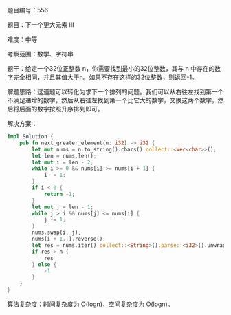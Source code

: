 题目编号：556

题目：下一个更大元素 III

难度：中等

考察范围：数学、字符串

题干：给定一个32位正整数 n，你需要找到最小的32位整数，其与 n 中存在的数字完全相同，并且其值大于n。如果不存在这样的32位整数，则返回-1。

解题思路：这道题可以转化为求下一个排列的问题。我们可以从右往左找到第一个不满足递增的数字，然后从右往左找到第一个比它大的数字，交换这两个数字，然后将后面的数字按照升序排列即可。

解决方案：

```rust
impl Solution {
    pub fn next_greater_element(n: i32) -> i32 {
        let mut nums = n.to_string().chars().collect::<Vec<char>>();
        let len = nums.len();
        let mut i = len - 2;
        while i >= 0 && nums[i] >= nums[i + 1] {
            i -= 1;
        }
        if i < 0 {
            return -1;
        }
        let mut j = len - 1;
        while j > i && nums[j] <= nums[i] {
            j -= 1;
        }
        nums.swap(i, j);
        nums[i + 1..].reverse();
        let res = nums.iter().collect::<String>().parse::<i32>().unwrap_or(-1);
        if res > n {
            res
        } else {
            -1
        }
    }
}
```

算法复杂度：时间复杂度为 O(logn)，空间复杂度为 O(logn)。